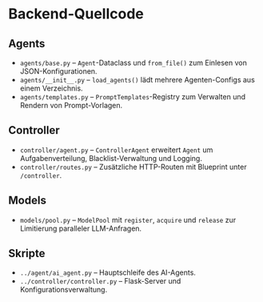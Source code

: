 # Backend-Quellcode

## Agents
- `agents/base.py` – `Agent`-Dataclass und `from_file()` zum Einlesen von JSON-Konfigurationen.
- `agents/__init__.py` – `load_agents()` lädt mehrere Agenten-Configs aus einem Verzeichnis.
- `agents/templates.py` – `PromptTemplates`-Registry zum Verwalten und Rendern von Prompt-Vorlagen.

## Controller
- `controller/agent.py` – `ControllerAgent` erweitert `Agent` um Aufgabenverteilung, Blacklist-Verwaltung und Logging.
- `controller/routes.py` – Zusätzliche HTTP-Routen mit Blueprint unter `/controller`.

## Models
- `models/pool.py` – `ModelPool` mit `register`, `acquire` und `release` zur Limitierung paralleler LLM-Anfragen.

## Skripte
- `../agent/ai_agent.py` – Hauptschleife des AI-Agents.
- `../controller/controller.py` – Flask-Server und Konfigurationsverwaltung.

